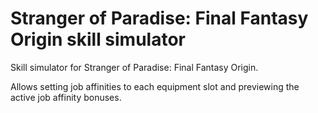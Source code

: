 # Stranger of Paradise: Final Fantasy Origin skill simulator

Skill simulator for Stranger of Paradise: Final Fantasy Origin.

Allows setting job affinities to each equipment slot and previewing the active job affinity bonuses.
